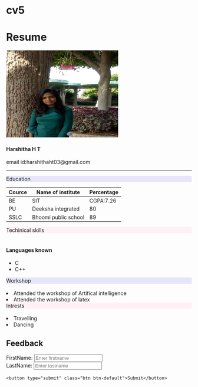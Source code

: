 # cv5

<html lang="en">
<head>
  <title>Bootstrap Example</title>
  <meta charset="utf-8">
  <meta name="viewport" content="width=device-width, initial-scale=1">
  <link rel="stylesheet" href="https://maxcdn.bootstrapcdn.com/bootstrap/3.4.0/css/bootstrap.min.css">
  <script src="https://ajax.googleapis.com/ajax/libs/jquery/3.4.0/jquery.min.js"></script>
  <script src="https://maxcdn.bootstrapcdn.com/bootstrap/3.4.0/js/bootstrap.min.js"></script>
</head>
<body>
  
<div class="container">
  <h1>Resume</h1>
  
</div>

<div class="media">
    <div class="media-left">
      <img src="harshitha.jpg" class="img-rounded" alt="Harshitha's profile pic" width="304" height="236"> 
    </div>
    <div class="media-body">
      <h4 class="media-heading">Harshitha H T</h4>
      <p>email id:harshithaht03@gmail.com</p>
    </div>
  </div>
  <hr>


<div class="container">
        
  
</div>

<div class="container-fluid">
  <div class="row">
    <div class="col-sm-4" style="background-color:lavender;">Education</div>

<div class="container">
            
  <table class="table table-bordered">
    <thead>
      <tr>
        <th>Cource</th>
        <th>Name of institute</th>
        <th>Percentage</th>
      </tr>
    </thead>
    <tbody>
      <tr>
        <td>BE</td>
        <td>SIT</td>
        <td>CGPA:7.26</td>
      </tr>
      <tr>
        <td>PU</td>
        <td>Deeksha integrated</td>
        <td>80</td>
      </tr>
      <tr>
        <td>SSLC</td>
        <td>Bhoomi public school</td>
        <td>89</td>
      </tr>
    </tbody>
  </table>
</div>
    <div class="col-sm-4" style="background-color:lavenderblush;">Techinical skills</div>
<div class="container">
	<br>
  <h4>Languages known</h4>
  
  <ul class="list-group">
    <li class="list-group-item">C <span class="badge"></li>
    <li class="list-group-item">C++ <span class="badge"></li>
    
  </ul>
</div>
   
   <div class="col-sm-4" style="background-color:lavender;"> Workshop </div>
<br>
<li>Attended the workshop of Artifical intelligence </li>
<li>Attended the workshop of latex </li>


 

<div class="col-sm-4" style="background-color:lavenderblush;"> Intrests </div>
<br>
<li>Travelling</li>
<li>Dancing</li>


<div class="container">
  <h2>Feedback </h2>
  <form action="/action_page.php">
    <div class="form-group">
      <label for="firstname">FirstName:</label>
      <input type="firsname" class="form-control" id="firstname" placeholder="Enter firstname" name="firstname">
    </div>
    <div class="form-group">
      <label for="pwd">LastName:</label>
      <input type="lastname" class="form-control" id="lastname" placeholder="Enter lastname" name="lastname">
    </div>
    
    <button type="submit" class="btn btn-default">Submit</button>
  </form>
</div>
</body>
</html>


